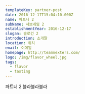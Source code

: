 ```yaml
---
templateKey: partner-post
date: 2016-12-17T15:04:10.000Z
name: 파트너 2
subName: 서브네임 2
establishmentYear: 2016-12-17
slogan: 슬로건 2
introduction: 소개말
location: 위치
email: 이메일
homepage: http://teamnexters.com/
logo: /img/flavor_wheel.jpg
tags:
  - flavor
  - tasting
---
```

파트너 2 블라블라블라